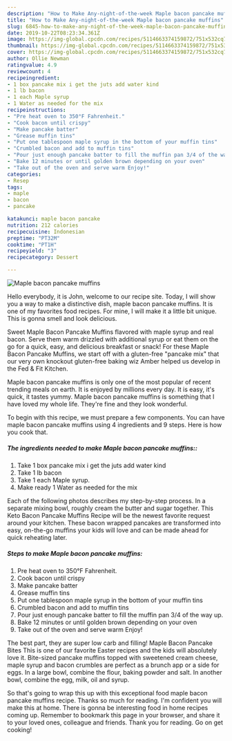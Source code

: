 ```yaml
---
description: "How to Make Any-night-of-the-week Maple bacon pancake muffins"
title: "How to Make Any-night-of-the-week Maple bacon pancake muffins"
slug: 6845-how-to-make-any-night-of-the-week-maple-bacon-pancake-muffins
date: 2019-10-22T08:23:34.361Z
image: https://img-global.cpcdn.com/recipes/5114663374159872/751x532cq70/maple-bacon-pancake-muffins-recipe-main-photo.jpg
thumbnail: https://img-global.cpcdn.com/recipes/5114663374159872/751x532cq70/maple-bacon-pancake-muffins-recipe-main-photo.jpg
cover: https://img-global.cpcdn.com/recipes/5114663374159872/751x532cq70/maple-bacon-pancake-muffins-recipe-main-photo.jpg
author: Ollie Newman
ratingvalue: 4.9
reviewcount: 4
recipeingredient:
- 1 box pancake mix i get the juts add water kind
- 1 lb bacon
- 1 each Maple syrup
- 1 Water as needed for the mix
recipeinstructions:
- "Pre heat oven to 350°F Fahrenheit."
- "Cook bacon until crispy"
- "Make pancake batter"
- "Grease muffin tins"
- "Put one tablespoon maple syrup in the bottom of your muffin tins"
- "Crumbled bacon and add to muffin tins"
- "Pour just enough pancake batter to fill the muffin pan 3/4 of the way up."
- "Bake 12 minutes or until golden brown depending on your oven"
- "Take out of the oven and serve warm Enjoy!"
categories:
- Resep
tags:
- maple
- bacon
- pancake

katakunci: maple bacon pancake
nutrition: 212 calories
recipecuisine: Indonesian
preptime: "PT32M"
cooktime: "PT1H"
recipeyield: "3"
recipecategory: Dessert

---
```



![Maple bacon pancake muffins](https://img-global.cpcdn.com/recipes/5114663374159872/751x532cq70/maple-bacon-pancake-muffins-recipe-main-photo.jpg)

Hello everybody, it is John, welcome to our recipe site. Today, I will show you a way to make a distinctive dish, maple bacon pancake muffins. It is one of my favorites food recipes. For mine, I will make it a little bit unique. This is gonna smell and look delicious.

Sweet Maple Bacon Pancake Muffins flavored with maple syrup and real bacon. Serve them warm drizzled with additional syrup or eat them on the go for a quick, easy, and delicious breakfast or snack! For these Maple Bacon Pancake Muffins, we start off with a gluten-free &#34;pancake mix&#34; that our very own knockout gluten-free baking wiz Amber helped us develop in the Fed &amp; Fit Kitchen.

Maple bacon pancake muffins is only one of the most popular of recent trending meals on earth. It is enjoyed by millions every day. It is easy, it's quick, it tastes yummy. Maple bacon pancake muffins is something that I have loved my whole life. They're fine and they look wonderful.


To begin with this recipe, we must prepare a few components. You can have maple bacon pancake muffins using 4 ingredients and 9 steps. Here is how you cook that.

##### The ingredients needed to make Maple bacon pancake muffins::

1. Take 1 box pancake mix i get the juts add water kind
1. Take 1 lb bacon
1. Take 1 each Maple syrup.
1. Make ready 1 Water as needed for the mix


Each of the following photos describes my step-by-step process. In a separate mixing bowl, roughly cream the butter and sugar together. This Keto Bacon Pancake Muffins Recipe will be the newest favorite request around your kitchen. These bacon wrapped pancakes are transformed into easy, on-the-go muffins your kids will love and can be made ahead for quick reheating later. 

##### Steps to make Maple bacon pancake muffins:

1. Pre heat oven to 350°F Fahrenheit.
1. Cook bacon until crispy
1. Make pancake batter
1. Grease muffin tins
1. Put one tablespoon maple syrup in the bottom of your muffin tins
1. Crumbled bacon and add to muffin tins
1. Pour just enough pancake batter to fill the muffin pan 3/4 of the way up.
1. Bake 12 minutes or until golden brown depending on your oven
1. Take out of the oven and serve warm Enjoy!


The best part, they are super low carb and filling! Maple Bacon Pancake Bites This is one of our favorite Easter recipes and the kids will absolutely love it. Bite-sized pancake muffins topped with sweetened cream cheese, maple syrup and bacon crumbles are perfect as a brunch app or a side for eggs. In a large bowl, combine the flour, baking powder and salt. In another bowl, combine the egg, milk, oil and syrup. 

So that's going to wrap this up with this exceptional food maple bacon pancake muffins recipe. Thanks so much for reading. I'm confident you will make this at home. There is gonna be interesting food in home recipes coming up. Remember to bookmark this page in your browser, and share it to your loved ones, colleague and friends. Thank you for reading. Go on get cooking!

